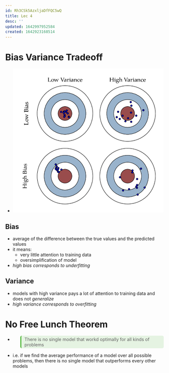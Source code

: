 ```yaml
---
id: Rh3CSk5AzxljaDfFQC5wQ
title: Lec 4
desc: ''
updated: 1642997952584
created: 1642923168514
---
```


# Bias Variance Tradeoff

- ![](/assets/images/2022-01-23-13-19-15.png)

## Bias

- average of the difference between the true values and the predicted values
- it means:
  - very little attention to training data
  - oversimplification of model
- *high bias corresponds to underfitting*

## Variance

- models with high variance pays a lot of attention to training data and does not *generalize*
- *high variance corresponds to overfitting*

# No Free Lunch Theorem

- <blockquote style="background-color: #43b02a20; padding:3px 2px; border-radius: 5px; border-left: 0.25em solid #43b02a; padding-left: 0.75em">There is no single model that workd optimally for all kinds of problems</blockquote>
- i.e. if we find the average performance of a model over all possible problems, then there is no single model that outperforms every other models